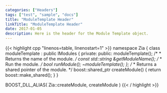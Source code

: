 ```yaml
---
categories: ["Headers"]
tags: ["test", "sample", "docs"]
title: "ModuleTemplate Header"
linkTitle: "ModuleTemplate Header"
date: 2017-01-05
description: Here is the header for the Module Template object.
---
```


{{< highlight cpp "linenos=table, linenostart=1" >}}
namespace Zia
{
    class moduleTemplate : public IModules
    {
    private:
    public:
        moduleTemplate();
        /*
         * Returns the name of the module.
         */
        const std::string &getModuleName();
        /*
         * Run the module.
         */
        bool runModule();
        ~moduleTemplate();
    };
    /*
     * Returns a shared pointer of the module.
     */
    boost::shared_ptr<IModules> createModule() {
        return boost::make_shared<moduleTemplate>();
    }
}

BOOST_DLL_ALIAS(
    Zia::createModule,
    createModule
)
{{< / highlight >}}
